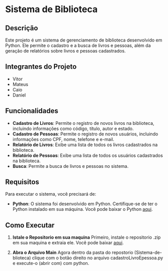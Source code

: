 # Sistema de Biblioteca

## Descrição

Este projeto é um sistema de gerenciamento de biblioteca desenvolvido em Python. Ele permite o cadastro e a busca de livros e pessoas, além da geração de relatórios sobre livros e pessoas cadastrados.

## Integrantes do Projeto

- Vitor
- Mateus
- Caio
- Daniel

## Funcionalidades

- **Cadastro de Livros**: Permite o registro de novos livros na biblioteca, incluindo informações como código, título, autor e estado.
- **Cadastro de Pessoas**: Permite o registro de novos usuários, incluindo informações como CPF, nome, telefone e e-mail.
- **Relatório de Livros**: Exibe uma lista de todos os livros cadastrados na biblioteca.
- **Relatório de Pessoas**: Exibe uma lista de todos os usuários cadastrados na biblioteca.
- **Busca**: Permite a busca de livros e pessoas no sistema.

## Requisitos

Para executar o sistema, você precisará de:

- **Python**: O sistema foi desenvolvido em Python. Certifique-se de ter o Python instalado em sua máquina. Você pode baixar o Python [aqui](https://www.python.org/downloads/).

## Como Executar

1. **Istale o Repositorio em sua maquina**
   Primeiro, instale o repositorio .zip em sua maquina e extraia ele. Você pode baixar [aqui](https://github.com/mycaio/sistema-de-biblioteca/archive/refs/heads/main.zip).

2. **Abra o Arquivo Main**
    Agora dentro da pasta do repostorio (Sistema-de-blioteca) clique com o botão direito no arquivo cadastroLivroEpessoa.py e execute-o (abrir com) com python.
   